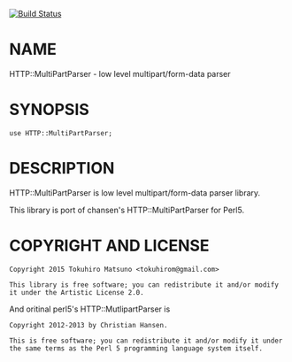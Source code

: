 [![Build Status](https://travis-ci.org/tokuhirom/p6-HTTP-MultipartParser.svg?branch=master)](https://travis-ci.org/tokuhirom/p6-HTTP-MultipartParser)

NAME
====

HTTP::MultiPartParser - low level multipart/form-data parser

SYNOPSIS
========

    use HTTP::MultiPartParser;

DESCRIPTION
===========

HTTP::MultiPartParser is low level multipart/form-data parser library.

This library is port of chansen's HTTP::MultiPartParser for Perl5.

COPYRIGHT AND LICENSE
=====================

    Copyright 2015 Tokuhiro Matsuno <tokuhirom@gmail.com>

    This library is free software; you can redistribute it and/or modify it under the Artistic License 2.0.

And oritinal perl5's HTTP::MutlipartParser is

    Copyright 2012-2013 by Christian Hansen.

    This is free software; you can redistribute it and/or modify it under the same terms as the Perl 5 programming language system itself.
